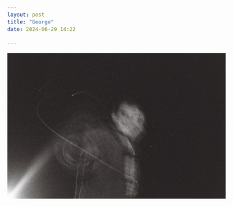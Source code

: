 ```yaml
---
layout: post
title: "George"
date: 2024-06-29 14:22

---
```

![george](/images/fragments/george.jpg)
